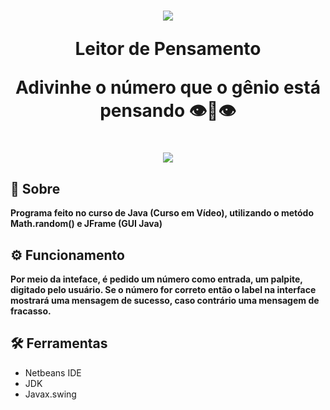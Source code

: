 <h1 align="center" >
  <img src="https://user-images.githubusercontent.com/84540551/140654467-90e07cba-41ae-4fa9-a2e3-148aed8896ec.png"/>
  <p>Leitor de Pensamento</p>
  <p>Adivinhe o número que o gênio está pensando 👁️👄👁️</p>
</h1>
 
<h1 align="center">
  <img src="https://media.giphy.com/media/NtjC2lklFQMqwF6kbu/giphy.gif"/>  
</h1>
  
## 🚨 Sobre
  **Programa feito no curso de Java (Curso em Vídeo), utilizando o metódo Math.random() e JFrame (GUI Java)**

## ⚙️ Funcionamento
  **Por meio da inteface, é pedido um número como entrada, um palpite, digitado pelo usuário. Se o número for correto então o label na interface mostrará uma mensagem de sucesso, caso contrário uma mensagem de fracasso.**
  
## 🛠️ Ferramentas
- Netbeans IDE
- JDK
- Javax.swing
